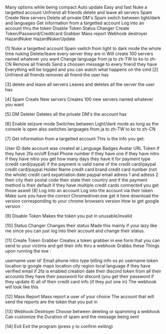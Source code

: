 Many options while being compact
Auto update
Easy and fast
Nuke a targetted account
Unfriend all friends
delete and leave all servers
Spam Create New servers
Delete all private DM's
Spam switch between light/dark and languages
Get information from a targetted account
Log into an account thru the token
Disable Token
Status Changer
Create Token/Password/Creditcard Grabber
Mass report
Webhook destroyer
HazardNuker         HazardNukerUpdate

[1] Nuke a targetted account
Spam switch from light to dark mode the whole time nuking
Delete/leave every server they are in
Will create 100 servers named whatever you want
Change language from ja to zh-TW to ko to zh-CN
Remove all friends
Send a choosen message to every friend they have
Everything will be logged and you can watch what happens on the cmd
[2] Unfriend all friends
removes all friend the user has

[3] delete and leave all servers
Leaves and deletes all the server the user has

[4] Spam Create New servers
Creates 100 new servers named whatever you want

[5] DM Deleter
Deletes all the private DM's the account has

[6] Enable seizure mode
Switches between Light/dark mode as long as the console is open also switches languages from ja to zh-TW to ko to zh-CN

[7] Get information from a targetted account
This is the info you get:

User ID
date account was created at
Language
Badges
Avatar URL
Token
if they have 2fa on/off
Email
Phone number if they have one
if they have nitro
if they have nitro you get how many days they have it for
payment type (credit card/paypal)
if the payment is valid
name of the credit card/paypal
credit card/paypal Holder Name
credit card brand
credit card number (not the whole)
credit card expatriation date
paypal email
adress 1 and adress 2
their city
their postal code
their state
their country
and if the payment method is their default
if they have multiple credit cards connected you get those aswell
[8] Log into an account
Log into the account via their token Make sure you have the correct Chromedriver.exe get it here download the version corresponding to your chrome browsers version How to get google version

[9] Disable Token
Makes the token you put in unusable/invalid

[10] Status Changer
Changes their status Made this mainly if your lazy like me since you can just log into their account and change their status.

[11] Create Token Grabber
Creates a token grabber in exe form that you can send to your victims and get their info thru a webhook Grabbs these Things upon running the exe :

username
user id'
Email
phone
nitro type
billing info
os
pc username
token location
ip
google maps location
city
region
local language
if they have verified email
if 2fa is enabled
creation date
their discord token from all their accounts they have
their password for discord (you get their password if they update it)
all of their credit card info (if they put one in)
The webhook will look like this

[12] Mass Report
Mass report a user of your choice The account that will send the reports are the token that you put in

[13] Webhook Destroyer
Choose between deleting or spamming a webhook Can customize the Duration of spam and the message being sent

[14] Exit
Exit the program (press y to confirm exiting)
